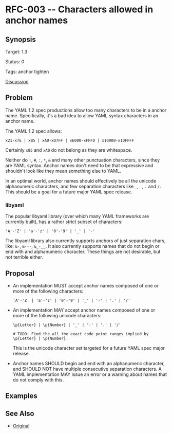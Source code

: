 RFC-003 -- Characters allowed in anchor names
=============================================

## Synopsis

Target: 1.3

Status: 0

Tags: anchor tighten

[Discussion](../../issues/46)


## Problem

The YAML 1.2 spec productions allow too many characters to be in a anchor name.
Specifically, it's a bad idea to allow YAML syntax characters in an anchor name.

The YAML 1.2 spec allows:
```
x21-x7E | x85 | xA0-xD7FF | xE000-xFFFD | x10000-x10FFFF
```

Certainly `x85` and `xA0` do not belong as they are whitespace.

Neither do `!`, `#`, `:`, `*`, `&`  and many other punctuation characters, since they are YAML syntax.
Anchor names don't need to be that expressive and shouldn't look like they mean something else to YAML.

In an optimal world, anchor names should effectively be all the unicode alphanumeric characters, and few separation characters like `_`, `-`, `.` and `/`.
This should be a goal for a future major YAML spec release.

### libyaml

The popular libyaml library (over which many YAML frameworks are currently built), has a rather strict subset of characters:
```
'A'-'Z' | 'a'-'z' | '0'-'9' | '_' | '-'
```

The libyaml library also currently supports anchors of just separation chars, like: `&-`, `&---`, `&_-__`.
It also currently supports names that do not begin or end with and alphanumeric character.
These things are not desirable, but not terrible either.


## Proposal

* An implementation MUST accept anchor names composed of one or more of the following characters:
  ```
  'A'-'Z' | 'a'-'z' | '0'-'9' | '_' | '-' | '.' | '/'
  ```

* An implementation MAY accept anchor names composed of one or more of the following unicode characters:
  ```
  \p{Letter} | \p{Number} | '_' | '-' | '.' | '/'

  # TODO: Find the all the exact code point ranges implied by \p{Letter} | \p{Number}.
  ```

  This is the unicode character set targeted for a future YAML spec major release.

* Anchor names SHOULD begin and end with an alphanumeric character, and SHOULD NOT have multiple consecutive separation characters.
  A YAML implementation MAY issue an error or a warning about names that do not comply with this.


## Examples


## See Also

* [Original](../../wiki/RFC-003)

